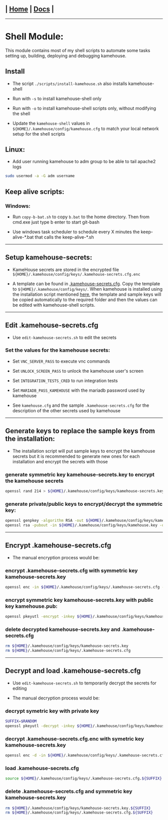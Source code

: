 | [Home](/README.md) | [Docs](/docs/README.md) |
---------------------------------------------------------------

*********************

# Shell Module:

This module contains most of my shell scripts to automate some tasks setting up, building, deploying and debugging kamehouse.

## Install

- The script `./scripts/install-kamehouse.sh` also installs kamehouse-shell
- Run with `-s` to install kamehouse-shell only
- Run with `-o` to install kamehouse-shell scripts only, without modifying the shell

- Update the `kamehouse-shell` values in `${HOME}/.kamehouse/config/kamehouse.cfg` to match your local network setup for the shell scripts

## Linux:

- Add user running kamehouse to adm group to be able to tail apache2 logs
```sh
sudo usermod -a -G adm username
```

## Keep alive scripts:

### Windows:

- Run `copy-b-bat.sh` to copy `b.bat` to the home directory. Then from cmd.exe just type b enter to start git-bash

- Use windows task scheduler to schedule every X minutes the keep-alive-\*.bat that calls the keep-alive-\*.sh 

----------------------------------

## Setup kamehouse-secrets:

- KameHouse secrets are stored in the encrypted file `${HOME}/.kamehouse/config/keys/.kamehouse-secrets.cfg.enc`

- A template can be found in [.kamehouse-secrets.cfg](/docker/keys/.kamehouse-secrets.cfg). Copy the template to `${HOME}/.kamehouse/config/keys/`. When kamehouse is installed using the installation script mentioned [here](/docs/installation/installation.md), the template and sample keys will be copied automatically to the required folder and then the values can be edited with kamehouse-shell scripts.

--------------------------------------------------

## Edit .kamehouse-secrets.cfg

- Use `edit-kamehouse-secrets.sh` to edit the secrets

### Set the values for the kamehouse secrets:

- Set `VNC_SERVER_PASS` to execute vnc commands 
- Set `UNLOCK_SCREEN_PASS` to unlock the kamehouse user's screen
- Set `INTEGRATION_TESTS_CRED` to run integration tests
- Set `MARIADB_PASS_KAMEHOUSE` with the mariadb password used by kamehouse


- See `kamehouse.cfg` and the sample `.kamehouse-secrets.cfg` for the description of the other secrets used by kamehouse

--------------------------------------------------

## Generate keys to replace the sample keys from the installation:

- The installation script will put sample keys to encrypt the kamehouse secrets but it is recommended to generate new ones for each installation and encrypt the secrets with those

### generate symmetric key kamehouse-secrets.key to encrypt the kamehouse secrets
```sh
openssl rand 214 > ${HOME}/.kamehouse/config/keys/kamehouse-secrets.key
```

### generate private/public keys to encrypt/decrypt the symmetric key:
```sh
openssl genpkey -algorithm RSA -out ${HOME}/.kamehouse/config/keys/kamehouse.key -pkeyopt rsa_keygen_bits:2048
openssl rsa -pubout -in ${HOME}/.kamehouse/config/keys/kamehouse.key -out ${HOME}/.kamehouse/config/keys/kamehouse.pub
```

--------------------------------------------------

## Encrypt .kamehouse-secrets.cfg

- The manual encryption process would be:

### encrypt .kamehouse-secrets.cfg with symmetric key kamehouse-secrets.key
```sh
openssl enc -in ${HOME}/.kamehouse/config/keys/.kamehouse-secrets.cfg -out ${HOME}/.kamehouse/config/keys/.kamehouse-secrets.cfg.enc -pbkdf2 -aes256 -kfile ${HOME}/.kamehouse/config/keys/kamehouse-secrets.key
```

### encrypt symmetric key kamehouse-secrets.key with public key kamehouse.pub:
```sh
openssl pkeyutl -encrypt -inkey ${HOME}/.kamehouse/config/keys/kamehouse.pub -pubin -in ${HOME}/.kamehouse/config/keys/kamehouse-secrets.key -out ${HOME}/.kamehouse/config/keys/kamehouse-secrets.key.enc
```

### delete decrypted kamehouse-secrets.key and .kamehouse-secrets.cfg
```sh
rm ${HOME}/.kamehouse/config/keys/kamehouse-secrets.key
rm ${HOME}/.kamehouse/config/keys/.kamehouse-secrets.cfg
```

--------------------------------------------------

## Decrypt and load .kamehouse-secrets.cfg

- Use `edit-kamehouse-secrets.sh` to temporarily decrypt the secrets for editing

- The manual decryption process would be:

### decrypt symetric key with private key
```sh
SUFFIX=$RANDOM
openssl pkeyutl -decrypt -inkey ${HOME}/.kamehouse/config/keys/kamehouse.key -in ${HOME}/.kamehouse/config/keys/kamehouse-secrets.key.enc -out ${HOME}/.kamehouse/config/keys/kamehouse-secrets.key.${SUFFIX}
```

### decrypt .kamehouse-secrets.cfg.enc with symetric key kamehouse-secrets.key
```sh
openssl enc -d -in ${HOME}/.kamehouse/config/keys/.kamehouse-secrets.cfg.enc -out ${HOME}/.kamehouse/config/keys/.kamehouse-secrets.cfg.${SUFFIX} -pbkdf2 -aes256 -kfile ${HOME}/.kamehouse/config/keys/kamehouse-secrets.key.${SUFFIX}
```

### load .kamehouse-secrets.cfg 
```sh
source ${HOME}/.kamehouse/config/keys/.kamehouse-secrets.cfg.${SUFFIX}
```

### delete .kamehouse-secrets.cfg and symmetric key kamehouse-secrets.key 
```sh
rm ${HOME}/.kamehouse/config/keys/kamehouse-secrets.key.${SUFFIX} 
rm ${HOME}/.kamehouse/config/keys/.kamehouse-secrets.cfg.${SUFFIX} 
```
